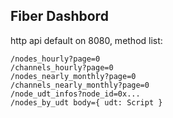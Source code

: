 ## Fiber Dashbord

http api default on 8080, method list:

```
/nodes_hourly?page=0
/channels_hourly?page=0
/nodes_nearly_monthly?page=0
/channels_nearly_monthly?page=0
/node_udt_infos?node_id=0x...
/nodes_by_udt body={ udt: Script }
```
